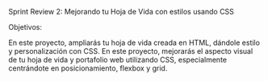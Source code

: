Sprint Review 2: Mejorando tu Hoja de Vida con estilos usando CSS

Objetivos: 

En este proyecto, ampliarás tu hoja de vida creada en HTML, dándole estilo y personalización con CSS.
En este proyecto, mejorarás el aspecto visual de tu hoja de vida y portafolio web utilizando CSS, especialmente centrándote en posicionamiento, flexbox y grid.